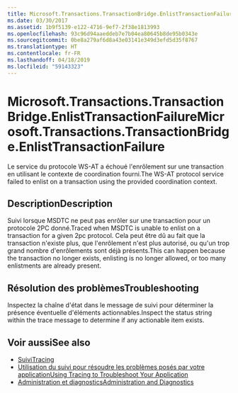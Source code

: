 ```yaml
---
title: Microsoft.Transactions.TransactionBridge.EnlistTransactionFailure
ms.date: 03/30/2017
ms.assetid: 1b9f5139-e122-4716-9ef7-2f38e1813993
ms.openlocfilehash: 93c96d94aaeddeb7e7b04ea80645b8de95b0343e
ms.sourcegitcommit: 0be8a279af6d8a43e03141e349d3efd5d35f8767
ms.translationtype: HT
ms.contentlocale: fr-FR
ms.lasthandoff: 04/18/2019
ms.locfileid: "59143323"
---
```

# <a name="microsofttransactionstransactionbridgeenlisttransactionfailure"></a><span data-ttu-id="eb587-102">Microsoft.Transactions.TransactionBridge.EnlistTransactionFailure</span><span class="sxs-lookup"><span data-stu-id="eb587-102">Microsoft.Transactions.TransactionBridge.EnlistTransactionFailure</span></span>
<span data-ttu-id="eb587-103">Le service du protocole WS-AT a échoué l'enrôlement sur une transaction en utilisant le contexte de coordination fourni.</span><span class="sxs-lookup"><span data-stu-id="eb587-103">The WS-AT protocol service failed to enlist on a transaction using the provided coordination context.</span></span>  
  
## <a name="description"></a><span data-ttu-id="eb587-104">Description</span><span class="sxs-lookup"><span data-stu-id="eb587-104">Description</span></span>  
 <span data-ttu-id="eb587-105">Suivi lorsque MSDTC ne peut pas enrôler sur une transaction pour un protocole 2PC donné.</span><span class="sxs-lookup"><span data-stu-id="eb587-105">Traced when MSDTC is unable to enlist on a transaction for a given 2pc protocol.</span></span>  <span data-ttu-id="eb587-106">Cela peut être dû au fait que la transaction n'existe plus, que l'enrôlement n'est plus autorisé, ou qu'un trop grand nombre d'enrôlements sont déjà présents.</span><span class="sxs-lookup"><span data-stu-id="eb587-106">This can happen because the transaction no longer exists, enlisting is no longer allowed, or too many enlistments are already present.</span></span>  
  
## <a name="troubleshooting"></a><span data-ttu-id="eb587-107">Résolution des problèmes</span><span class="sxs-lookup"><span data-stu-id="eb587-107">Troubleshooting</span></span>  
 <span data-ttu-id="eb587-108">Inspectez la chaîne d'état dans le message de suivi pour déterminer la présence éventuelle d'éléments actionnables.</span><span class="sxs-lookup"><span data-stu-id="eb587-108">Inspect the status string within the trace message to determine if any actionable item exists.</span></span>  
  
## <a name="see-also"></a><span data-ttu-id="eb587-109">Voir aussi</span><span class="sxs-lookup"><span data-stu-id="eb587-109">See also</span></span>

- [<span data-ttu-id="eb587-110">Suivi</span><span class="sxs-lookup"><span data-stu-id="eb587-110">Tracing</span></span>](../../../../../docs/framework/wcf/diagnostics/tracing/index.md)
- [<span data-ttu-id="eb587-111">Utilisation du suivi pour résoudre les problèmes posés par votre application</span><span class="sxs-lookup"><span data-stu-id="eb587-111">Using Tracing to Troubleshoot Your Application</span></span>](../../../../../docs/framework/wcf/diagnostics/tracing/using-tracing-to-troubleshoot-your-application.md)
- [<span data-ttu-id="eb587-112">Administration et diagnostics</span><span class="sxs-lookup"><span data-stu-id="eb587-112">Administration and Diagnostics</span></span>](../../../../../docs/framework/wcf/diagnostics/index.md)
